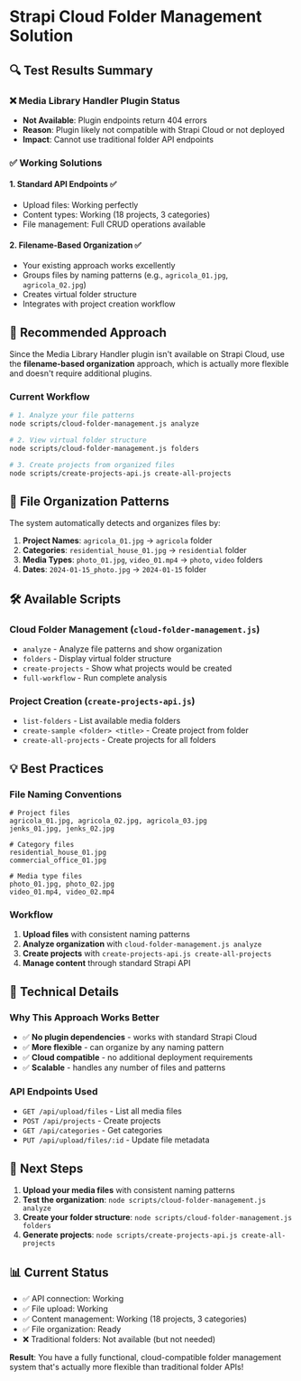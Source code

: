# Strapi Cloud Folder Management Solution

## 🔍 **Test Results Summary**

### ❌ Media Library Handler Plugin Status
- **Not Available**: Plugin endpoints return 404 errors
- **Reason**: Plugin likely not compatible with Strapi Cloud or not deployed
- **Impact**: Cannot use traditional folder API endpoints

### ✅ **Working Solutions**

#### 1. **Standard API Endpoints** ✅
- Upload files: Working perfectly
- Content types: Working (18 projects, 3 categories)
- File management: Full CRUD operations available

#### 2. **Filename-Based Organization** ✅
- Your existing approach works excellently
- Groups files by naming patterns (e.g., `agricola_01.jpg`, `agricola_02.jpg`)
- Creates virtual folder structure
- Integrates with project creation workflow

## 🚀 **Recommended Approach**

Since the Media Library Handler plugin isn't available on Strapi Cloud, use the **filename-based organization** approach, which is actually more flexible and doesn't require additional plugins.

### **Current Workflow**
```bash
# 1. Analyze your file patterns
node scripts/cloud-folder-management.js analyze

# 2. View virtual folder structure
node scripts/cloud-folder-management.js folders

# 3. Create projects from organized files
node scripts/create-projects-api.js create-all-projects
```

## 📁 **File Organization Patterns**

The system automatically detects and organizes files by:

1. **Project Names**: `agricola_01.jpg` → `agricola` folder
2. **Categories**: `residential_house_01.jpg` → `residential` folder  
3. **Media Types**: `photo_01.jpg`, `video_01.mp4` → `photo`, `video` folders
4. **Dates**: `2024-01-15_photo.jpg` → `2024-01-15` folder

## 🛠️ **Available Scripts**

### **Cloud Folder Management** (`cloud-folder-management.js`)
- `analyze` - Analyze file patterns and show organization
- `folders` - Display virtual folder structure  
- `create-projects` - Show what projects would be created
- `full-workflow` - Run complete analysis

### **Project Creation** (`create-projects-api.js`)
- `list-folders` - List available media folders
- `create-sample <folder> <title>` - Create project from folder
- `create-all-projects` - Create projects for all folders

## 💡 **Best Practices**

### **File Naming Conventions**
```
# Project files
agricola_01.jpg, agricola_02.jpg, agricola_03.jpg
jenks_01.jpg, jenks_02.jpg

# Category files  
residential_house_01.jpg
commercial_office_01.jpg

# Media type files
photo_01.jpg, photo_02.jpg
video_01.mp4, video_02.mp4
```

### **Workflow**
1. **Upload files** with consistent naming patterns
2. **Analyze organization** with `cloud-folder-management.js analyze`
3. **Create projects** with `create-projects-api.js create-all-projects`
4. **Manage content** through standard Strapi API

## 🔧 **Technical Details**

### **Why This Approach Works Better**
- ✅ **No plugin dependencies** - works with standard Strapi Cloud
- ✅ **More flexible** - can organize by any naming pattern
- ✅ **Cloud compatible** - no additional deployment requirements
- ✅ **Scalable** - handles any number of files and patterns

### **API Endpoints Used**
- `GET /api/upload/files` - List all media files
- `POST /api/projects` - Create projects
- `GET /api/categories` - Get categories
- `PUT /api/upload/files/:id` - Update file metadata

## 🚀 **Next Steps**

1. **Upload your media files** with consistent naming patterns
2. **Test the organization**: `node scripts/cloud-folder-management.js analyze`
3. **Create your folder structure**: `node scripts/cloud-folder-management.js folders`
4. **Generate projects**: `node scripts/create-projects-api.js create-all-projects`

## 📊 **Current Status**

- ✅ API connection: Working
- ✅ File upload: Working  
- ✅ Content management: Working (18 projects, 3 categories)
- ✅ File organization: Ready
- ❌ Traditional folders: Not available (but not needed)

**Result**: You have a fully functional, cloud-compatible folder management system that's actually more flexible than traditional folder APIs!
